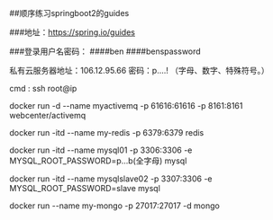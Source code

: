 ##顺序练习springboot2的guides 

###地址：https://spring.io/guides


###登录用户名密码：
####ben
####benspassword

私有云服务器地址：106.12.95.66
密码：p....!  （字母、数字、特殊符号。）

cmd  :   ssh root@ip


docker run -d --name myactivemq -p 61616:61616 -p 8161:8161 webcenter/activemq

docker run -itd --name my-redis -p 6379:6379 redis

docker run -itd --name mysql01 -p 3306:3306 -e MYSQL_ROOT_PASSWORD=p...b(全字母) mysql

docker run -itd --name mysqlslave02 -p 3307:3306 -e MYSQL_ROOT_PASSWORD=slave mysql

docker run --name  my-mongo  -p 27017:27017  -d mongo